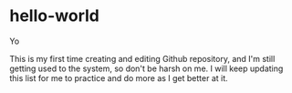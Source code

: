 # hello-world

Yo

This is my first time creating and editing Github repository,
and I'm still getting used to the system, so don't be harsh on me.
I will keep updating this list for me to practice and do more as I get better at it.
